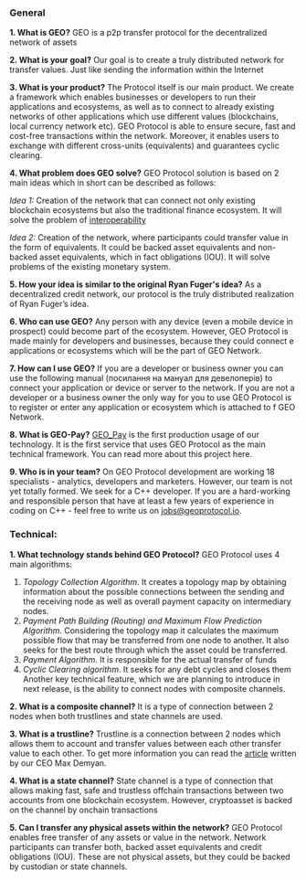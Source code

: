### General

**1. What is GEO?**
GEO is a p2p transfer protocol for the decentralized network of assets

**2. What is your goal?**
Our goal is to create a truly distributed network for transfer values. Just like sending the information within the Internet 

**3. What is your product?**
The Protocol itself is our main product. We create a framework which enables businesses or developers to run their applications and ecosystems, as well as to connect to already existing networks of other applications which use different values (blockchains, local currency network etc). GEO Protocol is able to ensure secure, fast and cost-free transactions within the network. Moreover, it enables users to exchange with different cross-units (equivalents) and guarantees cyclic clearing.

**4. What problem does GEO solve?**
GEO Protocol solution is based on 2 main ideas which in short can be described as follows:

*Idea 1:* Creation of the network that can connect not only existing blockchain ecosystems but also the traditional finance ecosystem. It will solve the problem of [interoperability](https://hackernoon.com/the-need-for-layer-3-on-the-internet-of-value-85ae3ab2a9ea)

*Idea 2:* Creation of the network, where participants could transfer value in the form of equivalents. It could be backed asset equivalents and non-backed asset equivalents, which in fact obligations (IOU). It will solve problems of the existing monetary system.

**5. How your idea is similar to the original Ryan Fuger's idea?**
As a decentralized credit network, our protocol is the truly distributed realization of Ryan Fuger’s idea.

**6. Who can use GEO?**
Any person with any device (even a mobile device in prospect) could become part of the ecosystem. However, GEO Protocol is made mainly for developers and businesses, because they could connect e applications or ecosystems which will be the part of GEO Network.

**7. How can I use GEO?**
If you are a developer or business owner you can use the following manual (посилання на мануал для девелоперів) to connect your application or device or server to the network. If you are not a developer or a business owner the only way for you to use GEO Protocol is to register or enter any application or ecosystem which is attached to f GEO Network.

**8. What is GEO-Pay?**
[GEO_Pay](https://geo-pay.net/) is the first production usage of our technology. It is the first service  that uses GEO Protocol as the main technical framework. You can read more about this project here.

**9. Who is in your team?**
On GEO Protocol development are working 18 specialists - analytics, developers and marketers. However, our team is not yet totally formed. We seek for a C++ developer. If you are a hard-working and responsible person that have at least a few years of experience in coding on C++ - feel free to write us on jobs@geoprotocol.io. 


### Technical:

**1. What technology stands behind GEO Protocol?**
GEO Protocol uses 4  main algorithms:
1. *Topology Collection Algorithm*. It creates a topology map by obtaining information about the possible connections between the sending and the receiving node as well as overall payment capacity on intermediary nodes.
2. *Payment Path Building (Routing) and Maximum Flow Prediction Algorithm*. Considering the topology map it calculates the maximum possible flow that may be transferred from one node to another. It also seeks for the best route through which the asset could be transferred.
3. *Payment Algorithm*. It is responsible for the actual transfer of funds
4. *Cyclic Clearing algorithm*. It seeks for any debt cycles and closes them
Another key technical feature, which we are planning to introduce in next release, is the ability to connect nodes with composite channels.

**2. What is a composite channel?**
It is a type of connection between 2 nodes when both trustlines and state channels are used. 

**3. What is a trustline?**
Trustline is a connection between 2 nodes which allows them to account and transfer values between each other transfer value to each other. To get more information you can read the [article](https://medium.com/geoprotocol/trustlines-are-the-new-iou-5a10fde5881a) written by our CEO Max Demyan.

**4. What is a state channel?**
State channel is a type of connection that allows making fast, safe and trustless offchain transactions between two accounts from one blockchain ecosystem. However, cryptoasset is backed on the channel by onchain transactions

**5. Can I transfer any physical assets within the network?**
GEO Protocol enables free transfer of any assets or value in the network. Network participants can transfer both, backed asset equivalents and credit obligations (IOU). These are not physical assets, but they could be backed by custodian or state channels.
